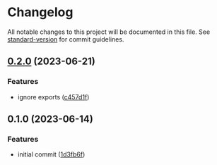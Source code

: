 # Changelog

All notable changes to this project will be documented in this file. See [standard-version](https://github.com/conventional-changelog/standard-version) for commit guidelines.

## [0.2.0](https://github.com/stardust-configs/eslint-config-sort-package-json/compare/v0.1.0...v0.2.0) (2023-06-21)


### Features

* ignore exports ([c457d1f](https://github.com/stardust-configs/eslint-config-sort-package-json/commit/c457d1f57928c9d76fa6f803f55f813f79f19fa0))

## 0.1.0 (2023-06-14)


### Features

* initial commit ([1d3fb6f](https://github.com/stardust-configs/eslint-config-sort-package-json/commit/1d3fb6f040423f16114d02c3a1a1e2a37ed98df2))
